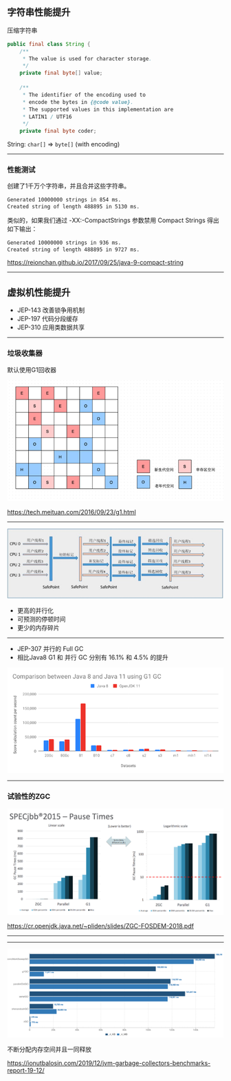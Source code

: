 ## 字符串性能提升

压缩字符串

```java
public final class String {
    /**
     * The value is used for character storage.
     */
    private final byte[] value;
    
    /**
     * The identifier of the encoding used to
     * encode the bytes in {@code value}.
     * The supported values in this implementation are
     * LATIN1 / UTF16
     */
    private final byte coder;
```

String: `char[]` => `byte[]` (with encoding)

---

### 性能测试

创建了1千万个字符串，并且合并这些字符串。

    Generated 10000000 strings in 854 ms.
    Created string of length 488895 in 5130 ms.

类似的，如果我们通过 -XX:-CompactStrings 参数禁用 Compact Strings 得出如下输出：

    Generated 10000000 strings in 936 ms.
    Created string of length 488895 in 9727 ms.

<https://reionchan.github.io/2017/09/25/java-9-compact-string>

------

<!-- .slide: class="center" -->
## 虚拟机性能提升

- JEP-143 改善锁争用机制
- JEP-197 代码分段缓存
- JEP-310 应用类数据共享

---

### 垃圾收集器

默认使用G1回收器

![g1_region.png](g1_region.png)

<https://tech.meituan.com/2016/09/23/g1.html>

---

![how_g1_works](how_g1_works.png)

- 更高的并行化
- 可预测的停顿时间
- 更少的内存碎片

---

- JEP-307 并行的 Full GC
- 相比Java8 G1 和 并行 GC 分别有 16.1% 和 4.5% 的提升

![g1_on_jdk11](g1_on_jdk11.png)

---

### 试验性的ZGC

![zgc-performance](zgc-performance.png)

<https://cr.openjdk.java.net/~pliden/slides/ZGC-FOSDEM-2018.pdf>

---

<div class="tweet" data-src="https://twitter.com/0xd33d33/status/1034722011032027136"></div>

---

![gc-benchmarks](gc-benchmarks.png)

不断分配内存空间并且一同释放

<https://ionutbalosin.com/2019/12/jvm-garbage-collectors-benchmarks-report-19-12/>
